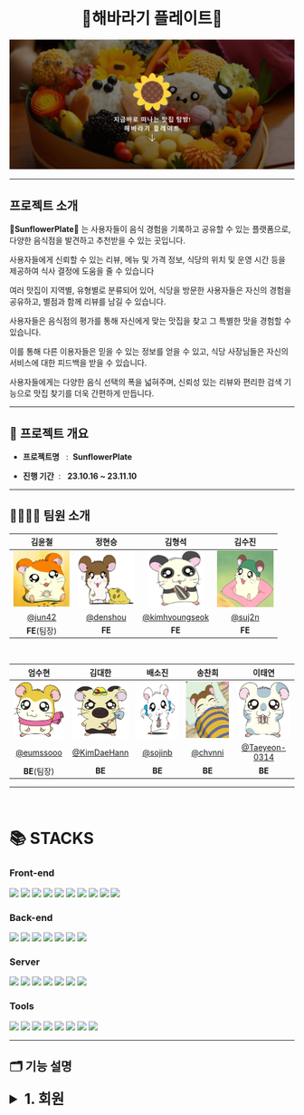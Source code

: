 <h1 align="center">🔆해바라기 플레이트🔆</h1>
<p align="center">
  <img src="\images\common\logo.png">
<br>

-------------
## 프로젝트 소개

 **🔆SunflowerPlate🔆** 는 사용자들이 음식 경험을 기록하고 공유할 수 있는 플랫폼으로, 다양한 음식점을 발견하고 추천받을 수 있는 곳입니다.

사용자들에게 신뢰할 수 있는 리뷰, 메뉴 및 가격 정보, 식당의 위치 및 운영 시간 등을 제공하여 식사 결정에 도움을 줄 수 있습니다

여러 맛집이 지역별, 유형별로 분류되어 있어, 식당을 방문한 사용자들은 자신의 경험을 공유하고, 별점과 함께 리뷰를 남길 수 있습니다.

사용자들은 음식점의 평가를 통해 자신에게 맞는 맛집을 찾고 그 특별한 맛을 경험할 수 있습니다.

이를 통해 다른 이용자들은 믿을 수 있는 정보를 얻을 수 있고, 식당 사장님들은 자신의 서비스에 대한 피드백을 받을 수 있습니다.

사용자들에게는 다양한 음식 선택의 폭을 넓혀주며, 신뢰성 있는 리뷰와 편리한 검색 기능으로 맛집 찾기를 더욱 간편하게 만듭니다.

-------------
## 🚩 프로젝트 개요

* **프로젝트명** &nbsp; :&nbsp;
**SunflowerPlate**

* **진행 기간** &nbsp;: &nbsp; 
**23.10.16 ~ 23.11.10**
-------------

## 👨‍👩‍👧‍👦 팀원 소개
| 김윤철 | 정현승 | 김형석 | 김수진 | 
| :---: | :---: | :---: | :---: | 
| <img alt="김윤철" src="./images/member/김윤철.jpeg" height="100" width="100"> | <img alt="정현승" src="./images/member/정현승.png" height="100" width="100"> | <img alt="김형석" src="./images/member/김형석.jpeg" height="100" width="100"> | <img alt="김수진" src="./images/member/김수진.jpeg" height="100" width="100"> 
| [@jun42](https://github.com/jun42) | [@denshou](https://github.com/denshou) | [@kimhyoungseok](https://github.com/kimhyoungseok) | [@suj2n](https://github.com/suj2n) |
| **FE**(팀장) | **FE** | **FE** | **FE** |

<br>

| 엄수현 | 김대한 | 배소진 | 송찬희 | 이태연 |
| :---: | :---: | :---: | :---: | :---: |
| <img alt="엄수현" src="./images/member/엄수현.webp" height="100" width="100"> | <img alt="김대한" src="./images/member/김대한.png" height="100" width="100"> | <img alt="배소진" src="./images/member/배소진.png" height="100" width="100"> | <img alt="송찬희" src="./images/member/송찬희.png" height="100" width="100"> | <img alt="이태연" src="./images/member/이태연.png" height="100" width="100"> |
| [@eumssooo](https://github.com/eumssooo) | [@KimDaeHann](https://github.com/KimDaeHann) | [@sojinb](https://github.com/sojinb) | [@chvnni](https://github.com/chvnni) | [@Taeyeon-0314](https://github.com/Taeyeon-0314) |
| **BE**(팀장) | **BE** | **BE** | **BE** | **BE** | **BE** |

-------------

</br>

<div align=Left><h1>📚 STACKS</h1></div>

<div align=left>

### Front-end 
<img src="https://img.shields.io/badge/react-61DAFB?style=for-the-badge&logo=react&logoColor=black">
<img src="https://img.shields.io/badge/vue.js-4FC08D?style=for-the-badge&logo=vue.js&logoColor=white">
<img src="https://img.shields.io/badge/html5-E34F26?style=for-the-badge&logo=html5&logoColor=white">
<img src="https://img.shields.io/badge/css-1572B6?style=for-the-badge&logo=css3&logoColor=white">
<img src="https://img.shields.io/badge/javascript-F7DF1E?style=for-the-badge&logo=javascript&logoColor=black">
<img src="https://img.shields.io/badge/typescript-3178C6?style=for-the-badge&logo=typescript&logoColor=white">
<img src="https://img.shields.io/badge/axios-5A29E4?style=for-the-badge&logo=axios&logoColor=white">
<img src="https://img.shields.io/badge/Redux Toolkit-764ABC?style=for-the-badge&logo=redux&logoColor=white">
<img src="https://img.shields.io/badge/styled Components-DB7093?style=for-the-badge&logo=styledcomponents&logoColor=white">
<img src="https://img.shields.io/badge/reactrouter-CA4245?style=for-the-badge&logo=reactrouter&logoColor=white">
</div>

<div align=left>

### Back-end
<img src="https://img.shields.io/badge/java-007396?style=for-the-badge&logo=java&logoColor=white">
<img src="https://img.shields.io/badge/spring Boot-6DB33F?style=for-the-badge&logo=springboot&logoColor=white">
<img src="https://img.shields.io/badge/spring Security-6db33f?style=for-the-badge&logo=springsecurity&logoColor=white">
<img src="https://img.shields.io/badge/gradle-02303A?style=for-the-badge&logo=gradle&logoColor=white">
<img src="https://img.shields.io/badge/JWT-000000?style=for-the-badge&logo=jsonwebtokens&logoColor=white">
<img src="https://img.shields.io/badge/mysql-4479A1?style=for-the-badge&logo=mysql&logoColor=white">
<img src="https://img.shields.io/badge/kakaoLoginAPI-FFCD00?style=for-the-badge&logo=kakao&logoColor=white">
</div>

<div align=left>

### Server
<img src="https://img.shields.io/badge/amazon ec2-FF9900?style=for-the-badge&logo=amazonec2&logoColor=white">
<img src="https://img.shields.io/badge/amazon s3-569A31?style=for-the-badge&logo=amazons3&logoColor=white">
<img src="https://img.shields.io/badge/amazon Route53-8C4FFF?style=for-the-badge&logo=amazonroute53&logoColor=white">
<img src="https://img.shields.io/badge/CloudFront-232F3E?style=for-the-badge&logo=amazonaws&logoColor=white">
<img src="https://img.shields.io/badge/CodeDeploy-E7157B?style=for-the-badge&logo=awsorganizations&logoColor=white">
<img src="https://img.shields.io/badge/docker-2496ED?style=for-the-badge&logo=docker&logoColor=white">
<img src="https://img.shields.io/badge/nginx-009639?style=for-the-badge&logo=nginx&logoColor=white">
</div>
<div align=left>

### Tools
<img src="https://img.shields.io/badge/github-181717?style=for-the-badge&logo=github&logoColor=white">
<img src="https://img.shields.io/badge/git-F05032?style=for-the-badge&logo=git&logoColor=white">
<img src="https://img.shields.io/badge/git actions-181717?style=for-the-badge&logo=github&logoColor=white">
<img src="https://img.shields.io/badge/IntelliJ-181717?style=for-the-badge&logo=IntelliJ IDEA&logoColor=white">
<img src="https://img.shields.io/badge/Notion-000000?style=for-the-badge&logo=Notion&logoColor=white">
<img src="https://img.shields.io/badge/discord-5865F2?style=for-the-badge&logo=discord&logoColor=white">
<img src="https://img.shields.io/badge/Postman-FF6C37?style=for-the-badge&logo=Postman&logoColor=white">
<img src="https://img.shields.io/badge/VSCODE-007ACC?style=for-the-badge&logo=visualstudiocode&logoColor=white">
</div>

-------------

## 🗂️ 기능 설명
<details>
<summary style="font-weight:bold; font-size: 25px">1. 회원 </summary>
<div dir="auto">

<br>

<p style="font-weight:bold; font-size: 20px;">🌟FE🌟</p>


<p style="font-weight:bold; font-size: 20px;">🌟BE🌟</p>

* <p style="font-weight:bold; font-size: 15px; display: contents;">로그인</p>

  - 기본 로그인 : 아이디와 비밀번호를 입력받아 로그인 처리  
  - 소셜 로그인 : 카카오 로그인(기본로그인 연동)
    + 소셜 로그인 시 연동된 계정이 있는지 확인 / 없을시 기본로그인 요청
    + 연동된 계정이 있을경우 로그인 처리
* <p style="font-weight:bold; font-size: 15px; display: contents;"> JWT : 고유 토큰 활용을 통한 유저 인증 강화</p>

    - 서버에서 토큰을 발급하여 기본로그인 / 소셜 로그인에 관계 없이 회원 관리
      + accessToken은 body에 refreshToken은 쿠키에 HttpOnly,Secure 설정하여 넘김
    - accessToken 30분, refreshToken 2주의 기간 설정
* <p style="font-weight:bold; font-size: 15px; display: contents;">회원가입</p>

    - 이메일 , 비밀번호 , 닉네임 , 전화번호를 입력받음
      + 이메일 / 닉네임 / 전화번호는 Unique해야함
      + 이메일 / 닉네임 중복체크 구현
      + 회원가입시 기본이미지가 프로필이미지로 지정됨
* <p style="font-weight:bold; font-size: 15px; display: contents;">회원수정</p>

  - 닉네임 , 비밀번호 , 닉네임 , 전화번호 , 프로필사진 변경 가능
    + 이미지는 원본과 썸네일용 리사이징된 이미지가 S3에 저장됨 

* <p style="font-weight:bold; font-size: 15px; display: contents;">회원탈퇴</p>

  - 회원탈퇴시 DB 물리적삭제가 아닌 논리적삭제로 회원상태 탈퇴로 전환함
* <p style="font-weight:bold; font-size: 15px; display: contents;">로그아웃</p>

  - 쿠키에 refreshToken 값을 null로 변경함에 따른 보안 강화
* <p style="font-weight:bold; font-size: 15px; display: contents;">토큰갱신</p>

  - refreshToken 값을 이용한 accessToken, refreshToken 갱신


</div>
</details>
<br>
